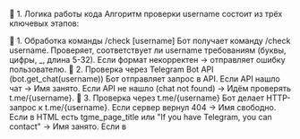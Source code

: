 📌 1. Логика работы кода
Алгоритм проверки username состоит из трёх ключевых этапов:

🔹 1. Обработка команды /check [username]
Бот получает команду /check username.
Проверяет, соответствует ли username требованиям (буквы, цифры, _, длина 5-32).
Если формат некорректен → отправляет ошибку пользователю.
🔹 2. Проверка через Telegram Bot API (bot.get_chat(username))
Бот отправляет запрос в API.
Если API нашло чат → Имя занято.
Если API не нашло (chat not found) → Идём проверять t.me/{username}.
🔹 3. Проверка через t.me/{username}
Бот делает HTTP-запрос к t.me/{username}.
Если сервер вернул 404 → Имя свободно.
Если в HTML есть tgme_page_title или "If you have Telegram, you can contact" → Имя занято.
Если в <title> есть "Telegram: Contact @username", но tgme_page_title отсутствует → Имя свободно.
Если Telegram дал странный HTML-код → "Невозможно определить".


***********


Можно ли проверить, занят ли юзернейм в Telegram через бота?
✅ Да, это возможно, но есть ограничения.
❌ Telegram не предоставляет официального API для проверки, свободен ли username.

Но есть обходные пути:

Способ 1: Пробуем найти пользователя через get_chat() (лучший вариант).
Способ 2: Используем сторонние сервисы (не рекомендуем).
Способ 3: Проверяем по URL (ненадежный метод).
📌 Способ 1: Используем get_chat()
В aiogram есть метод get_chat(username), который возвращает информацию о пользователе, если он существует.

🔹 Как это работает?

Если пользователь существует, API вернёт объект Chat.
Если username свободен, бот получит ошибку.
✅ Реализация check_username_availability()
python
Копировать
Редактировать
from aiogram import Bot
from aiogram.utils.exceptions import BadRequest

bot = Bot(token="YOUR_BOT_TOKEN")  # Замените на свой токен

async def check_username_availability(username: str) -> bool:
    """Проверяет, занят ли юзернейм в Telegram."""
    try:
        await bot.get_chat(f"@{username}")  # Пробуем найти пользователя
        return False  # Пользователь найден → имя занято
    except BadRequest:
        return True  # Ошибка → имя свободно
🔹 Как это работает?
bot.get_chat(f"@{username}") → пробуем получить информацию о пользователе.
Если username существует, API вернёт данные → значит, имя занято (return False).
Если username не существует, Telegram выдаст ошибку BadRequest, значит, имя свободно (return True).
📌 Полный код бота с /check
Теперь можно использовать этот метод в обработчике:

python
Копировать
Редактировать
from aiogram import Bot, Dispatcher, types
from aiogram.utils.exceptions import BadRequest
from aiogram.types import Message
from aiogram.utils import executor

TOKEN = "YOUR_BOT_TOKEN"

bot = Bot(token=TOKEN)
dp = Dispatcher(bot)

async def check_username_availability(username: str) -> bool:
    """Проверяет, свободен ли юзернейм в Telegram."""
    try:
        await bot.get_chat(f"@{username}")
        return False  # Имя занято
    except BadRequest:
        return True  # Имя свободно

@dp.message_handler(commands=['check'])
async def check(message: Message):
    args = message.text.split()
    if len(args) < 2:
        await message.reply("Использование: /check [username]")
        return
    
    username = args[1].replace("@", "")

    if not username.isalnum() or len(username) < 5 or len(username) > 32:
        await message.reply("❌ Ошибка: имя должно содержать только буквы и цифры, от 5 до 32 символов.")
        return

    is_available = await check_username_availability(username)

    if is_available:
        await message.reply(f"✅ Имя @{username} свободно!")
    else:
        await message.reply(f"❌ Имя @{username} уже занято.")

if __name__ == '__main__':
    executor.start_polling(dp, skip_updates=True)
📌 Способ 2: Используем сторонние сервисы (не рекомендуется)
Некоторые сайты предоставляют API для проверки, например:

https://t.me/{username} (но это ненадёжно).
Неофициальные API (их могут заблокировать).
Можно проверить username через requests.get():

python
Копировать
Редактировать
import requests

def check_username_availability(username: str) -> bool:
    url = f"https://t.me/{username}"
    response = requests.get(url)
    return response.status_code == 404  # Если 404, значит, имя свободно
❌ Минусы:

Telegram может блокировать такие запросы.
Ненадёжный метод.
📌 Способ 3: Проверка по URL (не всегда точная)
Можно попробовать открыть ссылку https://t.me/{username} и проверить, есть ли там профиль.
Но это не точный метод:

Если пользователь скрыл свой профиль, URL всё равно будет доступен.
Если аккаунт заблокирован, имя может быть занято, но не найдено.
Пример:

python
Копировать
Редактировать
import requests

def check_username_availability(username: str) -> bool:
    url = f"https://t.me/{username}"
    response = requests.get(url)
    return response.status_code == 404
📌 Какой способ лучше?
Метод	Надёжность	Простота	Минусы
✅ bot.get_chat()	👍 Надёжный	😃 Легко реализовать	🚫 Работает только в ботах
❌ Запрос на https://t.me/username	😕 Не всегда точный	🙂 Просто	🚫 Может вернуть неправильный результат
❌ Сторонние API	😕 Ненадёжно	🤷‍♂️ API могут закрыть	🚫 Можно получить бан
Вывод:
✅ Лучший вариант — использовать bot.get_chat().
❌ Другие способы ненадёжны и могут дать неверные результаты.